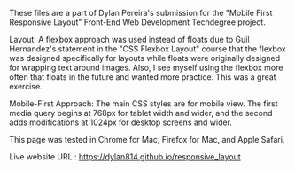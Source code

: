These files are a part of Dylan Pereira's submission for the "Mobile First Responsive Layout" Front-End Web Development Techdegree project.

Layout: A flexbox approach was used instead of floats due to Guil Hernandez's statement in the "CSS Flexbox Layout" course that the flexbox was designed specifically for layouts while floats were originally designed for wrapping text around images. Also, I see myself using the flexbox more often that floats in the future and wanted more practice. This was a great exercise.

Mobile-First Approach: The main CSS styles are for mobile view. The first media query begins at 768px for tablet width and wider, and the second adds modifications at 1024px for desktop screens and wider.

This page was tested in Chrome for Mac, Firefox for Mac, and Apple Safari.

Live website URL : https://dylan814.github.io/responsive_layout
